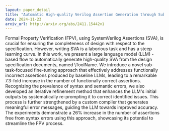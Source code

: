 ```yaml
---
layout: paper_detail
title: "Automatic High-quality Verilog Assertion Generation through Subtask-Focused Fine-Tuned LLMs and Iterative Prompting"
date: 2024-11-23
arxiv_url: http://arxiv.org/abs/2411.15442v1
---
```


Formal Property Verification (FPV), using SystemVerilog Assertions (SVA), is crucial for ensuring the completeness of design with respect to the specification. However, writing SVA is a laborious task and has a steep learning curve. In this work, we present a large language model (LLM) -based flow to automatically generate high-quality SVA from the design specification documents, named \ToolName. We introduce a novel sub-task-focused fine-tuning approach that effectively addresses functionally incorrect assertions produced by baseline LLMs, leading to a remarkable 7.3-fold increase in the number of functionally correct assertions. Recognizing the prevalence of syntax and semantic errors, we also developed an iterative refinement method that enhances the LLM's initial outputs by systematically re-prompting it to correct identified issues. This process is further strengthened by a custom compiler that generates meaningful error messages, guiding the LLM towards improved accuracy. The experiments demonstrate a 26\% increase in the number of assertions free from syntax errors using this approach, showcasing its potential to streamline the FPV process.
